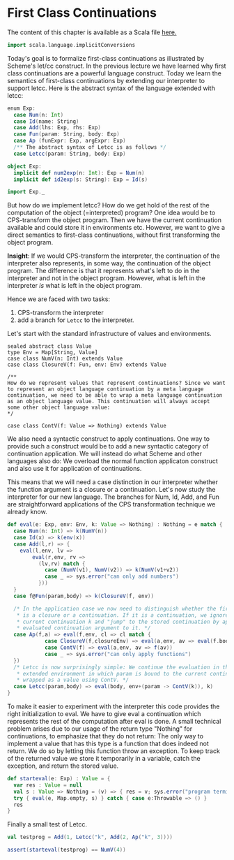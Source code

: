 # First Class Continuations

The content of this chapter is available as a Scala file [here.](./first-class-continuations.scala)

```scala mdoc:invisible
import scala.language.implicitConversions
```


Today's goal is to formalize first-class continuations as illustrated by Scheme's let/cc construct. In the previous lecture we have
learned why first class continuations are a powerful language construct. Today we learn the semantics of first-class continuations by
extending our interpreter to support letcc. Here is the abstract syntax of the language extended with letcc:

```scala mdoc
enum Exp:
  case Num(n: Int)
  case Id(name: String)
  case Add(lhs: Exp, rhs: Exp)
  case Fun(param: String, body: Exp)
  case Ap (funExpr: Exp, argExpr: Exp)
  /** The abstract syntax of Letcc is as follows */
  case Letcc(param: String, body: Exp)

object Exp:
  implicit def num2exp(n: Int): Exp = Num(n)
  implicit def id2exp(s: String): Exp = Id(s)
```

```scala mdoc:invisible
import Exp._
```

But how do we implement letcc? How do we get hold of the rest of the computation of the object (=interpreted) program?
One idea would be to CPS-transform the object program. Then we have the current continuation available and could store it in environments
etc.
However, we want to give a direct semantics to first-class continuations, without first  transforming the object program.

__Insight__: If we would CPS-transform the interpreter, the continuation of the interpreter also represents, in some way, the continuation
of the object program. The difference is that it represents what's left to do in the interpreter and not in the object program.
However, what is left in the interpreter _is_ what is left in the object program.

Hence we are faced with two tasks:

  1. CPS-transform the interpreter
  2. add a branch for ``Letcc`` to the interpreter.

Let's start with the standard infrastructure of values and environments.

```scala:mdoc
sealed abstract class Value
type Env = Map[String, Value]
case class NumV(n: Int) extends Value
case class ClosureV(f: Fun, env: Env) extends Value

/**
How do we represent values that represent continuations? Since we want to represent an object language continuation by a meta language
continuation, we need to be able to wrap a meta language continuation as an object language value. This continuation will always accept
some other object language value:
*/

case class ContV(f: Value => Nothing) extends Value
```

We also need a syntactic construct to apply continuations. One way to provide such a construct would be to add a new syntactic category
of continuation application. We will instead do what Scheme and other languages also do: We overload the normal function applicaton
construct and also use it for application of continuations.

This means that we will need a case distinction in our interpreter whether the function argument is a closure or a continuation.
Let's now study the interpreter for our new language. The branches for Num, Id, Add, and Fun are straightforward applications of the
CPS transformation technique we already know.

```scala mdoc
def eval(e: Exp, env: Env, k: Value => Nothing) : Nothing = e match {
  case Num(n: Int) => k(NumV(n))
  case Id(x) => k(env(x))
  case Add(l,r) => {
    eval(l,env, lv =>
        eval(r,env, rv =>
          (lv,rv) match {
            case (NumV(v1), NumV(v2)) => k(NumV(v1+v2))
            case _ => sys.error("can only add numbers")
          }))
  }
  case f@Fun(param,body) => k(ClosureV(f, env))

  /* In the application case we now need to distinguish whether the first argument
   * is a closure or a continuation. If it is a continuation, we ignore the
   * current continuation k and "jump" to the stored continuation by applying the
   * evaluated continuation argument to it. */
  case Ap(f,a) => eval(f,env, cl => cl match {
            case ClosureV(f,closureEnv) => eval(a,env, av => eval(f.body, closureEnv + (f.param -> av),k))
            case ContV(f) => eval(a,env, av => f(av))
            case _ => sys.error("can only apply functions")
  })
  /* Letcc is now surprisingly simple: We continue the evaluation in the body in an
   * extended environment in which param is bound to the current continuation k,
   * wrapped as a value using ContV. */
  case Letcc(param,body) => eval(body, env+(param -> ContV(k)), k)
}
```


To make it easier to experiment with the interpreter this code provides the right initialization to eval. We have to give eval a
continuation which represents the rest of the computation after eval is done. A small technical problem arises due to our usage of
the return type "Nothing" for continuations, to emphasize that they do not return: The only way to implement a value that has this
type is a function that does indeed not return. We do so by letting this function throw an exception. To keep track of the returned
value we store it temporarily in a variable, catch the exception, and return the stored value.

```scala mdoc
def starteval(e: Exp) : Value = {
  var res : Value = null
  val s : Value => Nothing = (v) => { res = v; sys.error("program terminated") }
  try { eval(e, Map.empty, s) } catch { case e:Throwable => () }
  res
}
```

Finally a small test of Letcc.

```scala mdoc:silent
val testprog = Add(1, Letcc("k", Add(2, Ap("k", 3))))

assert(starteval(testprog) == NumV(4))
```
